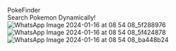 PokeFinder<br>
Search Pokemon Dynamically!
![WhatsApp Image 2024-01-16 at 08 54 08_5f288976](https://github.com/FannyLim001/pokefinder/assets/85084905/b8e81ba9-a470-4bce-b816-5cba60797c49)
![WhatsApp Image 2024-01-16 at 08 54 08_5f424878](https://github.com/FannyLim001/pokefinder/assets/85084905/3636f68f-0ca1-455a-8339-9915bce4c456)
![WhatsApp Image 2024-01-16 at 08 54 08_ba448b24](https://github.com/FannyLim001/pokefinder/assets/85084905/2e640b41-e1d1-4507-b89d-c49822b8aff8)


